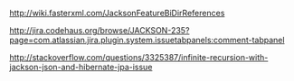 http://wiki.fasterxml.com/JacksonFeatureBiDirReferences

http://jira.codehaus.org/browse/JACKSON-235?page=com.atlassian.jira.plugin.system.issuetabpanels:comment-tabpanel

http://stackoverflow.com/questions/3325387/infinite-recursion-with-jackson-json-and-hibernate-jpa-issue


